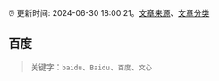 :alarm_clock: 更新时间: 2024-06-30 18:00:21。[文章来源](/README.md)、[文章分类](/TAGS.md)

## 百度


> 关键字：`baidu`、`Baidu`、`百度`、`文心`



